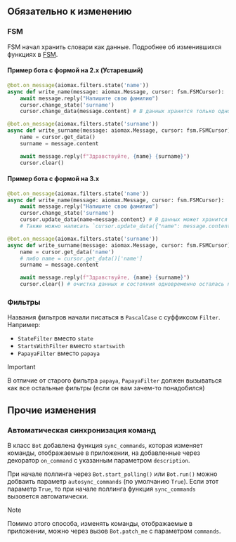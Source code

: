 ## Обязательно к изменению

### FSM

FSM начал хранить словари как данные. Подробнее об изменившихся функциях в [FSM](FSM).

#### Пример бота с формой на 2.x (Устаревший)

```py
@bot.on_message(aiomax.filters.state('name'))
async def write_name(message: aiomax.Message, cursor: fsm.FSMCursor):
    await message.reply("Напишите свою фамилию")
    cursor.change_state('surname')
    cursor.change_data(message.content) # В данных хранится только одно значение

@bot.on_message(aiomax.filters.state('surname'))
async def write_surname(message: aiomax.Message, cursor: fsm.FSMCursor):
    name = cursor.get_data()
    surname = message.content

    await message.reply(f"Здравствуйте, {name} {surname}")
    cursor.clear()
```

#### Пример бота с формой на 3.x

```py
@bot.on_message(aiomax.filters.state('name'))
async def write_name(message: aiomax.Message, cursor: fsm.FSMCursor):
    await message.reply("Напишите свою фамилию")
    cursor.change_state('surname')
    cursor.update_data(name=message.content) # В данных может хранится несколько значений. Соответственно, можно без проблем добавлять отчество
    # Также можно написать `cursor.update_data({"name": message.content})`, или cursor.set_data с этими значениями, тк данные задаются впервые

@bot.on_message(aiomax.filters.state('surname'))
async def write_surname(message: aiomax.Message, cursor: fsm.FSMCursor):
    name = cursor.get_data('name')
    # либо name = cursor.get_data()['name']
    surname = message.content

    await message.reply(f"Здравствуйте, {name} {surname}")
    cursor.clear() # очистка данных и состояния одновременно осталась прежней
```

### Фильтры

Названия фильтров начали писаться в `PascalCase` с суффиксом `Filter`. Например:

- `StateFilter` вместо `state`
- `StartsWithFilter` вместо `startswith`
- `PapayaFilter` вместо `papaya`

> [!IMPORTANT]
> В отличие от старого фильтра `papaya`, `PapayaFilter` должен вызываться как все остальные фильтры (если он вам зачем-то понадобился)

## Прочие изменения

### Автоматическая синхронизация команд

В класс `Bot` добавлена функция `sync_commands`, которая изменяет команды, отображаемые в приложении, на добавленные через декоратор `on_command` с указанным параметром `description`.

При начале поллинга через `Bot.start_polling()` или `Bot.run()` можно добваить параметр `autosync_commands` (по умолчанию `True`). Если этот параметр `True`, то при начале поллинга функция `sync_commands` вызовется автоматически.

> [!NOTE]
> Помимо этого способа, изменять команды, отображаемые в приложении, можно через вызов `Bot.patch_me` с параметром `commands`.
